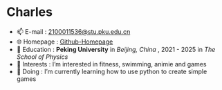 # Charles

- 📫 E-mail : 2100011536@stu.pku.edu.cn
- 🌐 Homepage : [Github-Homepage](https://github.com/Charlespkuer)
- 🌠 Education : **Peking University** in *Beijing, China* , 2021 - 2025 in *The School of Physics*
- 👀 Interests : I’m interested in fitness, swimming, animie and games
- 🌱 Doing : I’m currently learning how to use python to create simple games



<!---
Charlespkuer/Charlespkuer is a ✨ special ✨ repository because its `README.md` (this file) appears on your GitHub profile.
You can click the Preview link to take a look at your changes.
--->
